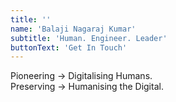 ```yaml
---
title: ''
name: 'Balaji Nagaraj Kumar'
subtitle: 'Human. Engineer. Leader'
buttonText: 'Get In Touch'
---
```


Pioneering -> Digitalising Humans.  
Preserving -> Humanising the Digital.
